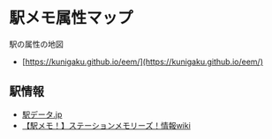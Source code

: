 # 駅メモ属性マップ

駅の属性の地図

- [https://kunigaku.github.io/eem/](https://kunigaku.github.io/eem/)

## 駅情報

- [駅データ.jp](http://www.ekidata.jp/)
- [【駅メモ！】ステーションメモリーズ！情報wiki](https://ekimemo.wiki.fc2.com/)
